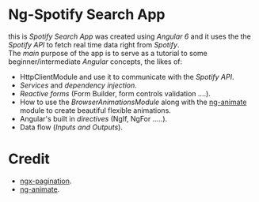 # Ng-Spotify Search App
this is *Spotify Search App* was created using *Angular 6* and it uses the the *Spotify API* to fetch real time data right from *Spotify*.<br>
The *main* purpose of the app is to serve as a tutorial to some beginner/intermediate *Angular* concepts, the likes of:
* HttpClientModule and use it to communicate with the *Spotify API*.
* *Services* and *dependency injection*. 
* _Reactive forms_ (Form Builder, form controls validation ....).
* How to use the *BrowserAnimationsModule* along with the [ng-animate](https://github.com/jiayihu/ng-animate) module to create beautiful flexible animations. 
* Angular's built in *directives* (NgIf, NgFor .....).
* Data flow (*Inputs and Outputs*).
# Credit 
* [ngx-pagination](https://github.com/michaelbromley/ngx-pagination).
* [ng-animate](https://github.com/jiayihu/ng-animate).
